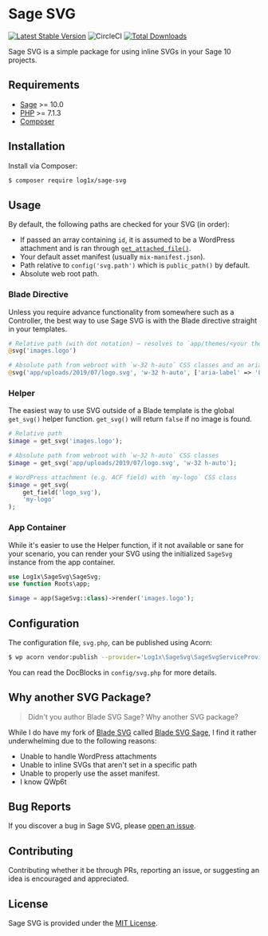 # Sage SVG

[![Latest Stable Version](https://poser.pugx.org/log1x/sage-svg/v/stable)](https://packagist.org/packages/log1x/sage-svg)
![CircleCI](https://img.shields.io/circleci/build/gh/Log1x/sage-svg.svg?style=flat-square)
[![Total Downloads](https://poser.pugx.org/log1x/sage-svg/downloads)](https://packagist.org/packages/log1x/sage-svg)

Sage SVG is a simple package for using inline SVGs in your Sage 10 projects. 

## Requirements

- [Sage](https://github.com/roots/sage) >= 10.0
- [PHP](https://secure.php.net/manual/en/install.php) >= 7.1.3
- [Composer](https://getcomposer.org/download/)

## Installation

Install via Composer:

```bash
$ composer require log1x/sage-svg
```

## Usage

By default, the following paths are checked for your SVG (in order):

- If passed an array containing `id`, it is assumed to be a WordPress attachment and is ran through [`get_attached_file()`](https://codex.wordpress.org/Function_Reference/get_attached_file).
- Your default asset manifest (usually `mix-manifest.json`).
- Path relative to `config('svg.path')` which is `public_path()` by default.
- Absolute web root path.

### Blade Directive

Unless you require advance functionality from somewhere such as a Controller, the best way to use Sage SVG is with the Blade directive straight in your templates.

```php
# Relative path (with dot notation) – resolves to `app/themes/<your theme>/dist/images/logo.svg` by default
@svg('images.logo')

# Absolute path from webroot with `w-32 h-auto` CSS classes and an aria-label
@svg('app/uploads/2019/07/logo.svg', 'w-32 h-auto', ['aria-label' => 'Logo'])
```

### Helper

The easiest way to use SVG outside of a Blade template is the global `get_svg()` helper function. `get_svg()` will return `false` if no image is found.

```php
# Relative path
$image = get_svg('images.logo');

# Absolute path from webroot with `w-32 h-auto` CSS classes
$image = get_svg('app/uploads/2019/07/logo.svg', 'w-32 h-auto');

# WordPress attachment (e.g. ACF field) with `my-logo` CSS class
$image = get_svg(
    get_field('logo_svg'),
    'my-logo'
); 
```

### App Container

While it's easier to use the Helper function, if it not available or sane for your scenario, you can render your SVG using the initialized `SageSvg` instance from the app container.

```php
use Log1x\SageSvg\SageSvg;
use function Roots\app;

$image = app(SageSvg::class)->render('images.logo');
```

## Configuration

The configuration file, `svg.php`, can be published using Acorn:

```bash
$ wp acorn vendor:publish --provider='Log1x\SageSvg\SageSvgServiceProvider'
```

You can read the DocBlocks in `config/svg.php` for more details.

## Why another SVG Package?

> Didn't you author Blade SVG Sage? Why another SVG package?

While I do have my fork of [Blade SVG](https://github.com/adamwathan/blade-svg) called [Blade SVG Sage](https://github.com/log1x/blade-svg-sage), I find it rather underwhelming due to the following reasons:

- Unable to handle WordPress attachments
- Unable to inline SVGs that aren't set in a specific path
- Unable to properly use the asset manifest.
- I know QWp6t

## Bug Reports

If you discover a bug in Sage SVG, please [open an issue](https://github.com/log1x/sage-svg/issues).

## Contributing

Contributing whether it be through PRs, reporting an issue, or suggesting an idea is encouraged and appreciated.

## License

Sage SVG is provided under the [MIT License](https://github.com/log1x/sage-svg/blob/master/LICENSE.md).
